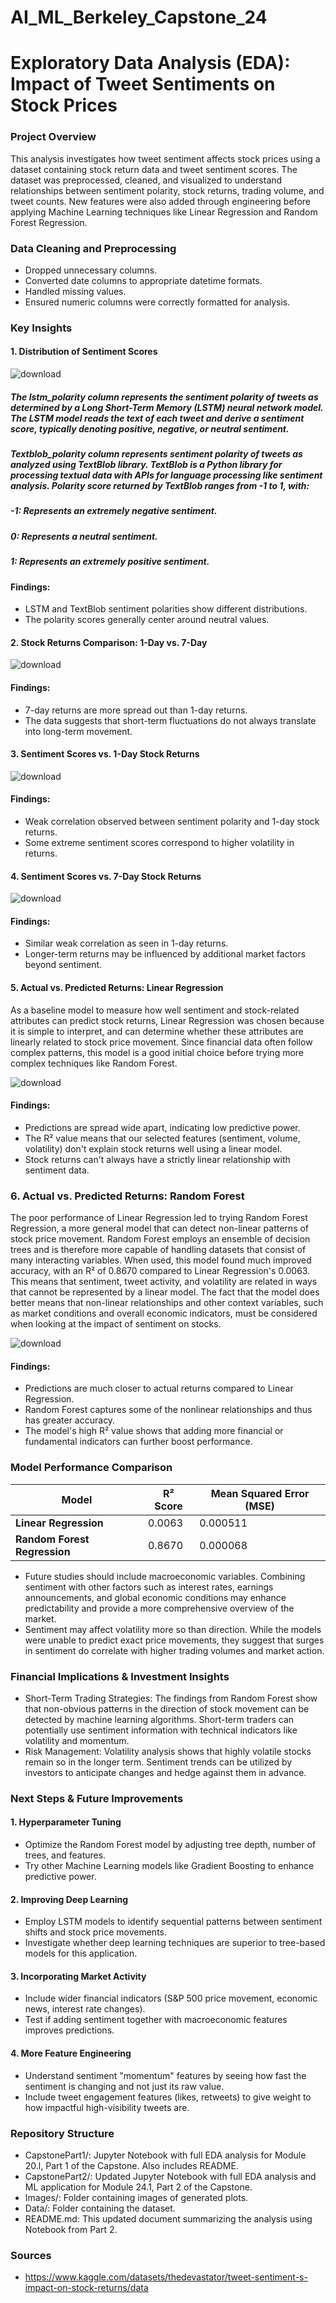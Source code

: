 # AI_ML_Berkeley_Capstone_24

# Exploratory Data Analysis (EDA): Impact of Tweet Sentiments on Stock Prices

### Project Overview

This analysis investigates how tweet sentiment affects stock prices using a dataset containing stock return data and tweet sentiment scores. The dataset was preprocessed, cleaned, and visualized to understand relationships between sentiment polarity, stock returns, trading volume, and tweet counts. New features were also added through engineering before applying Machine Learning techniques like Linear Regression and Random Forest Regression.

### Data Cleaning and Preprocessing

- Dropped unnecessary columns.
- Converted date columns to appropriate datetime formats.
- Handled missing values.
- Ensured numeric columns were correctly formatted for analysis.

### Key Insights

#### 1. Distribution of Sentiment Scores
![download](https://github.com/user-attachments/assets/ae6d1f1f-b128-4a0a-91ac-622c4b687c9e)

##### The lstm_polarity column represents the sentiment polarity of tweets as determined by a Long Short-Term Memory (LSTM) neural network model. The LSTM model reads the text of each tweet and derive a sentiment score, typically denoting positive, negative, or neutral sentiment.
##### Textblob_polarity column represents sentiment polarity of tweets as analyzed using TextBlob library. TextBlob is a Python library for processing textual data with APIs for language processing like sentiment analysis. Polarity score returned by TextBlob ranges from -1 to 1, with:
##### -1: Represents an extremely negative sentiment.
##### 0: Represents a neutral sentiment.
##### 1: Represents an extremely positive sentiment.

#### Findings:

- LSTM and TextBlob sentiment polarities show different distributions.
- The polarity scores generally center around neutral values.

#### 2. Stock Returns Comparison: 1-Day vs. 7-Day
![download](https://github.com/user-attachments/assets/f4328c95-cfd8-46ae-84d1-5b1d3a089b72)

#### Findings:

- 7-day returns are more spread out than 1-day returns.
- The data suggests that short-term fluctuations do not always translate into long-term movement.

#### 3. Sentiment Scores vs. 1-Day Stock Returns
![download](https://github.com/user-attachments/assets/e501a568-d6f4-4868-a4ef-6e7835470657)

#### Findings:

- Weak correlation observed between sentiment polarity and 1-day stock returns.
- Some extreme sentiment scores correspond to higher volatility in returns.

#### 4. Sentiment Scores vs. 7-Day Stock Returns
![download](https://github.com/user-attachments/assets/6dfbdc90-e9c2-4a92-afc3-a5e5669e8eb9)


#### Findings:

- Similar weak correlation as seen in 1-day returns.
- Longer-term returns may be influenced by additional market factors beyond sentiment.

#### 5. Actual vs. Predicted Returns: Linear Regression

As a baseline model to measure how well sentiment and stock-related attributes can predict stock returns, Linear Regression was chosen because it is simple to interpret, and can determine whether these attributes are linearly related to stock price movement. Since financial data often follow complex patterns, this model is a good initial choice before trying more complex techniques like Random Forest.

![download](https://github.com/user-attachments/assets/f077d8d4-fa65-4c4e-994a-a8e4baa23fc7)

#### Findings: 
- Predictions are spread wide apart, indicating low predictive power.
- The R² value means that our selected features (sentiment, volume, volatility) don't explain stock returns well using a linear model.
- Stock returns can't always have a strictly linear relationship with sentiment data.

### 6. Actual vs. Predicted Returns: Random Forest

The poor performance of Linear Regression led to trying Random Forest Regression, a more general model that can detect non-linear patterns of stock price movement. Random Forest employs an ensemble of decision trees and is therefore more capable of handling datasets that consist of many interacting variables. When used, this model found much improved accuracy, with an R² of 0.8670 compared to Linear Regression's 0.0063. This means that sentiment, tweet activity, and volatility are related in ways that cannot be represented by a linear model. The fact that the model does better means that non-linear relationships and other context variables, such as market conditions and overall economic indicators, must be considered when looking at the impact of sentiment on stocks.

![download](https://github.com/user-attachments/assets/47962c15-6bfc-4ead-85ff-dcf64057d591)

#### Findings:
- Predictions are much closer to actual returns compared to Linear Regression.
- Random Forest captures some of the nonlinear relationships and thus has greater accuracy.
- The model's high R² value shows that adding more financial or fundamental indicators can further boost performance.

### Model Performance Comparison
| Model | R² Score | Mean Squared Error (MSE) |
|--------|-----------|-----------------|
| **Linear Regression** | 0.0063 | 0.000511 |
| **Random Forest Regression** | 0.8670 | 0.000068 |

- Future studies should include macroeconomic variables. Combining sentiment with other factors such as interest rates, earnings announcements, and global economic conditions may enhance predictability and provide a more comprehensive overview of the market.
- Sentiment may affect volatility more so than direction. While the models were unable to predict exact price movements, they suggest that surges in sentiment do correlate with higher trading volumes and market action.

### Financial Implications & Investment Insights

- Short-Term Trading Strategies: The findings from Random Forest show that non-obvious patterns in the direction of stock movement can be detected by machine learning algorithms. Short-term traders can potentially use sentiment information with technical indicators like volatility and momentum.
- Risk Management: Volatility analysis shows that highly volatile stocks remain so in the longer term. Sentiment trends can be utilized by investors to anticipate changes and hedge against them in advance.


### Next Steps & Future Improvements

#### 1. Hyperparameter Tuning
- Optimize the Random Forest model by adjusting tree depth, number of trees, and features.
- Try other Machine Learning models like Gradient Boosting to enhance predictive power.

#### 2. Improving Deep Learning
- Employ LSTM models to identify sequential patterns between sentiment shifts and stock price movements.
- Investigate whether deep learning techniques are superior to tree-based models for this application.

#### 3. Incorporating Market Activity
- Include wider financial indicators (S&P 500 price movement, economic news, interest rate changes).
- Test if adding sentiment together with macroeconomic features improves predictions.

#### 4. More Feature Engineering
- Understand sentiment "momentum" features by seeing how fast the sentiment is changing and not just its raw value.
- Include tweet engagement features (likes, retweets) to give weight to how impactful high-visibility tweets are.


### Repository Structure

- CapstonePart1/: Jupyter Notebook with full EDA analysis for Module 20.l, Part 1 of the Capstone. Also includes README.
- CapstonePart2/: Updated Jupyter Notebook with full EDA analysis and ML application for Module 24.1, Part 2 of the Capstone.
- Images/: Folder containing images of generated plots.
- Data/: Folder containing the dataset.
- README.md: This updated document summarizing the analysis using Notebook from Part 2.

### Sources

- https://www.kaggle.com/datasets/thedevastator/tweet-sentiment-s-impact-on-stock-returns/data
